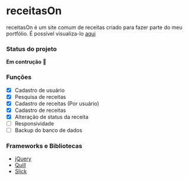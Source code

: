 # receitasOn
receitasOn é um site comum de receitas criado para fazer parte do meu portfólio. É possível visualiza-lo [aqui](https://rene.dev.br/receitasOn/public/)
### Status do projeto
**Em contrução** :construction:
### Funções
- [x] Cadastro de usuário
- [x] Pesquisa de receitas
- [x] Cadastro de receitas (Por usuário)
- [x] Cadastro de receitas
- [x] Alteração de status da receita
- [ ] Responsividade
- [ ] Backup do banco de dados
### Frameworks e Bibliotecas
- [jQuery](https://jquery.com/)
- [Quill](https://quilljs.com/)
- [Slick](https://kenwheeler.github.io/slick/)